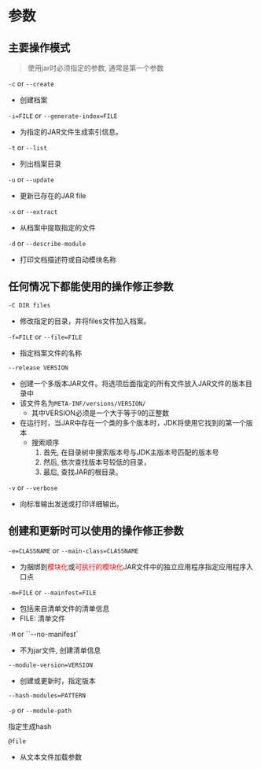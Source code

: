 # 参数

## 主要操作模式

> 使用jar时必须指定的参数, 通常是第一个参数

`-c` or `--create`

-  创建档案

`-i=FILE` or `--generate-index=FILE`

- 为指定的JAR文件生成索引信息。

`-t` or `--list`

- 列出档案目录

`-u` or `--update`

- 更新已存在的JAR file

`-x` or `--extract`

- 从档案中提取指定的文件

`-d` or `--describe-module`

- 打印文档描述符或自动模块名称

## 任何情况下都能使用的操作修正参数

`-C DIR files`

- 修改指定的目录，并将files文件加入档案。

`-f=FILE` or `--file=FILE`

- 指定档案文件的名称

`--release VERSION`

- 创建一个多版本JAR文件。将选项后面指定的所有文件放入JAR文件的版本目录中
- 该文件名为`META-INF/versions/VERSION/`
  - 其中VERSION必须是一个大于等于9的正整数
- 在运行时，当JAR中存在一个类的多个版本时，JDK将使用它找到的第一个版本
  - 搜索顺序
      1. 首先, 在目录树中搜索版本号与JDK主版本号匹配的版本号
      2. 然后, 依次查找版本号较低的目录，
      3. 最后, 查找JAR的根目录。

`-v` or `--verbose`

- 向标准输出发送或打印详细输出。


## 创建和更新时可以使用的操作修正参数

`-e=CLASSNAME` or  `--main-class=CLASSNAME`

- 为捆绑到<font color="red">模块化</font>或<font color="red">可执行的模块化</font>JAR文件中的独立应用程序指定应用程序入口点

`-m=FILE` or `--mainfest=FILE`

- 包括来自清单文件的清单信息
- FILE: 清单文件

`-M` or ``--no-manifest`

- 不为jar文件, 创建清单信息

`--module-version=VERSION`

- 创建或更新时，指定版本

`--hash-modules=PATTERN`

`-p` or `--module-path`

指定生成hash

`@file`

- 从文本文件加载参数
